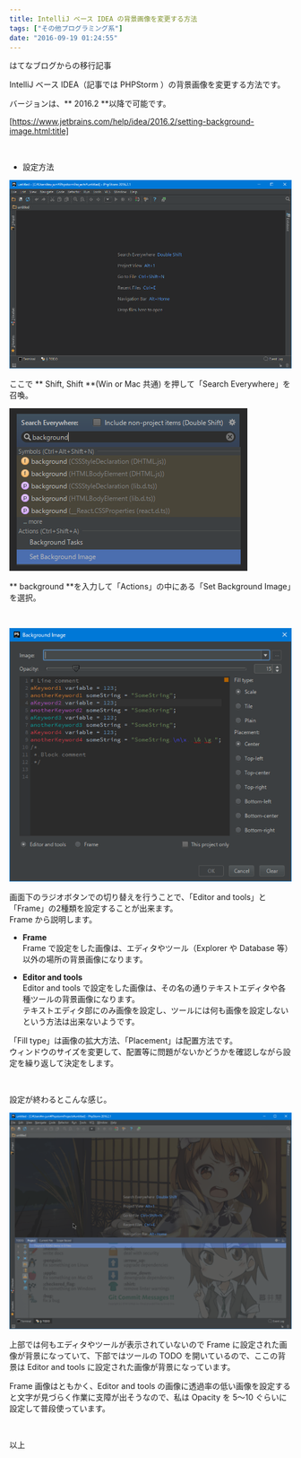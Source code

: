 ```yaml
---
title: IntelliJ ベース IDEA の背景画像を変更する方法
tags: ["その他プログラミング系"]
date: "2016-09-19 01:24:55"
---
```


<div class="alert info">
はてなブログからの移行記事
</div>

IntelliJ ベース IDEA（記事では PHPStorm ）の背景画像を変更する方法です。

バージョンは、** 2016.2 **以降で可能です。

[https://www.jetbrains.com/help/idea/2016.2/setting-background-image.html:title]

<!-- more -->

<br>

* 設定方法

![20160919010838](20160919010838.png)

ここで ** Shift, Shift **(Win or Mac 共通) を押して「Search Everywhere」を召喚。

![20160919011256](20160919011256.png)

** background **を入力して「Actions」の中にある「Set Background Image」を選択。

<br>

![20160919011321](20160919011321.png)

画面下のラジオボタンでの切り替えを行うことで、「Editor and tools」と「Frame」の2種類を設定することが出来ます。  
Frame から説明します。

* **Frame**  
Frame で設定をした画像は、エディタやツール（Explorer や Database 等）以外の場所の背景画像になります。 

* **Editor and tools**  
Editor and tools で設定をした画像は、その名の通りテキストエディタや各種ツールの背景画像になります。  
テキストエディタ部にのみ画像を設定し、ツールには何も画像を設定しないという方法は出来ないようです。

「Fill type」は画像の拡大方法、「Placement」は配置方法です。  
ウィンドウのサイズを変更して、配置等に問題がないかどうかを確認しながら設定を繰り返して決定をします。

 <br>

設定が終わるとこんな感じ。

![20160919011807](20160919011807.png)

上部では何もエディタやツールが表示されていないので Frame に設定された画像が背景になっていて、下部ではツールの TODO を開いているので、ここの背景は Editor and tools に設定された画像が背景になっています。

Frame 画像はともかく、Editor and tools の画像に透過率の低い画像を設定すると文字が見づらく作業に支障が出そうなので、私は Opacity を 5～10 ぐらいに設定して普段使っています。

<br>

以上
